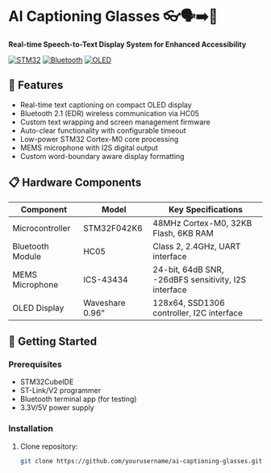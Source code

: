 # AI Captioning Glasses 👓🗣️➡️📝

**Real-time Speech-to-Text Display System for Enhanced Accessibility**

[![STM32](https://img.shields.io/badge/STM32-F042K6-03234B?logo=stmicroelectronics)](https://www.st.com/)
[![Bluetooth](https://img.shields.io/badge/Bluetooth-HC05-0082FC?logo=bluetooth)](https://www.olimex.com/Products/Components/RF/BLUETOOTH-SERIAL-HC-05/)
[![OLED](https://img.shields.io/badge/OLED-0.96"_128x64-00FF00?logo=waveshare)](https://www.waveshare.com/0.96inch-oled-module.htm)

## 🌟 Features
- Real-time text captioning on compact OLED display
- Bluetooth 2.1 (EDR) wireless communication via HC05
- Custom text wrapping and screen management firmware
- Auto-clear functionality with configurable timeout
- Low-power STM32 Cortex-M0 core processing
- MEMS microphone with I2S digital output
- Custom word-boundary aware display formatting

## 📋 Hardware Components
| Component | Model | Key Specifications |
|-----------|-------|--------------------|
| Microcontroller | STM32F042K6 | 48MHz Cortex-M0, 32KB Flash, 6KB RAM |
| Bluetooth Module | HC05 | Class 2, 2.4GHz, UART interface |
| MEMS Microphone | ICS-43434 | 24-bit, 64dB SNR, -26dBFS sensitivity, I2S interface |
| OLED Display | Waveshare 0.96" | 128x64, SSD1306 controller, I2C interface |

## 🚀 Getting Started

### Prerequisites
- STM32CubeIDE
- ST-Link/V2 programmer
- Bluetooth terminal app (for testing)
- 3.3V/5V power supply

### Installation
1. Clone repository:
   ```bash
   git clone https://github.com/yourusername/ai-captioning-glasses.git
